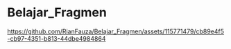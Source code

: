 # Belajar_Fragmen

https://github.com/RianFauza/Belajar_Fragmen/assets/115771479/cb89e4f5-cb97-4351-b813-44dbe4984864
